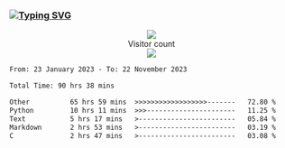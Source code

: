 ### <a href="https://git.io/typing-svg"><img src="https://readme-typing-svg.herokuapp.com?font=Fira+Code&pause=1000&width=435&lines=+Hi+%F0%9F%91%8B+There+is+Chenghow" alt="Typing SVG" /></a>
<p align="center"> 
  <img src="https://github-readme-stats.vercel.app/api?username=chenghow&show_icons=true"><br>
  Visitor count<br>
  <img src="https://profile-counter.glitch.me/chenghow/count.svg">
</p>

<!--START_SECTION:waka-->

```txt
From: 23 January 2023 - To: 22 November 2023

Total Time: 90 hrs 38 mins

Other          65 hrs 59 mins  >>>>>>>>>>>>>>>>>>-------   72.80 %
Python         10 hrs 11 mins  >>>----------------------   11.25 %
Text           5 hrs 17 mins   >------------------------   05.84 %
Markdown       2 hrs 53 mins   >------------------------   03.19 %
C              2 hrs 47 mins   >------------------------   03.08 %
```

<!--END_SECTION:waka-->
